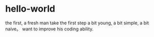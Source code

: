 # hello-world
the first, a fresh man take the first step
a bit young, a bit simple, a bit naive。
want to improve his coding ability.
